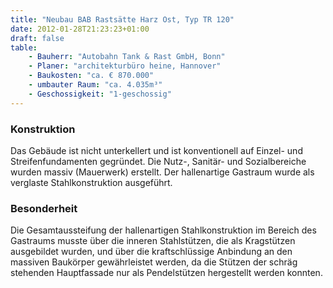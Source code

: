 ```yaml
---
title: "Neubau BAB Rastsätte Harz Ost, Typ TR 120"
date: 2012-01-28T21:23:23+01:00
draft: false
table:
    - Bauherr: "Autobahn Tank & Rast GmbH, Bonn"
    - Planer: "architekturbüro heine, Hannover"
    - Baukosten: "ca. € 870.000" 
    - umbauter Raum: "ca. 4.035m³"
    - Geschossigkeit: "1-geschossig"
---
```


### Konstruktion
Das Gebäude ist nicht unterkellert und ist konventionell auf Einzel- und Streifenfundamenten gegründet. Die Nutz-, Sanitär- und Sozialbereiche wurden massiv (Mauerwerk) erstellt. Der hallenartige Gastraum wurde als verglaste Stahlkonstruktion ausgeführt.


### Besonderheit
Die Gesamtaussteifung der hallenartigen Stahlkonstruktion im Bereich des Gastraums musste über die inneren Stahlstützen, die als Kragstützen ausgebildet wurden, und über die kraftschlüssige Anbindung an den massiven Baukörper gewährleistet werden, da die Stützen der schräg stehenden Hauptfassade nur als Pendelstützen hergestellt werden konnten. 

